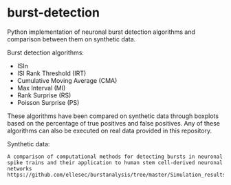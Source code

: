 # burst-detection
Python implementation of neuronal burst detection algorithms and comparison between them on synthetic data.

Burst detection algorithms:
- ISIn
- ISI Rank Threshold (IRT)
- Cumulative Moving Average (CMA)
- Max Interval (MI)
- Rank Surprise (RS)
- Poisson Surprise (PS)

These algorithms have been compared on synthetic data through boxplots based on the percentage of true positives and false positives. 
Any of these algorithms can also be executed on real data provided in this repository.

Synthetic data:
```
A comparison of computational methods for detecting bursts in neuronal spike trains and their application to human stem cell-derived neuronal networks
https://github.com/ellesec/burstanalysis/tree/master/Simulation_results
```